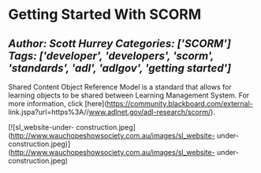 # Getting Started With SCORM
*Author: Scott Hurrey*
*Categories: ['SCORM']*
*Tags: ['developer', 'developers', 'scorm', 'standards', 'adl', 'adlgov', 'getting started']*
---
Shared Content Object Reference Model is a standard that allows for learning
objects to be shared between Learning Management System. For more information,
click [here](https://community.blackboard.com/external-
link.jspa?url=https%3A//www.adlnet.gov/adl-research/scorm/).

[![sl_website-under-
construction.jpeg](http://www.wauchopeshowsociety.com.au/images/sl_website-
under-
construction.jpeg)](http://www.wauchopeshowsociety.com.au/images/sl_website-
under-construction.jpeg)

